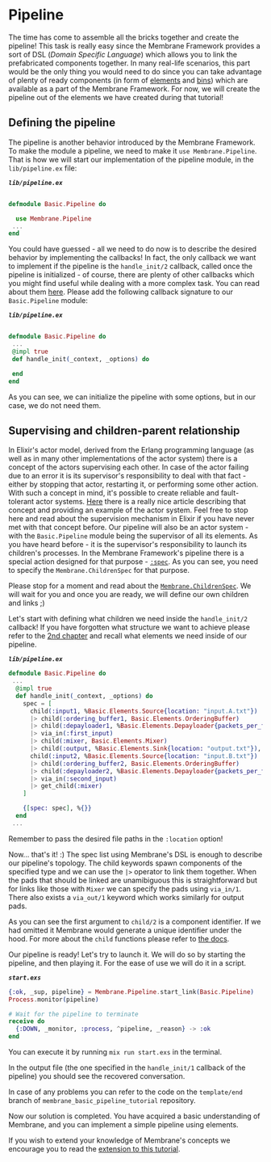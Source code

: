 # Pipeline

The time has come to assemble all the bricks together and create the pipeline!
This task is really easy since the Membrane Framework provides a sort of DSL (*Domain Specific Language*) which allows you to link the prefabricated components together.
In many real-life scenarios, this part would be the only thing you would need to do since you can take advantage of plenty of ready components (in form of [elements](../glossary/glossary.md#element) and [bins](../glossary/glossary.md#bin)) which are available as a part of the Membrane Framework. For now, we will create the pipeline out of the elements we have created during that tutorial!

## Defining the pipeline

The pipeline is another behavior introduced by the Membrane Framework. To make the module a pipeline, we need to make it `use Membrane.Pipeline`. That is how we will start our implementation of the pipeline module, in the `lib/pipeline.ex` file:

**_`lib/pipeline.ex`_**

```elixir

defmodule Basic.Pipeline do

  use Membrane.Pipeline
 ...
end
```

You could have guessed - all we need to do now is to describe the desired behavior by implementing the callbacks! In fact, the only callback we want to implement if the pipeline is the `handle_init/2` callback, called once the pipeline is initialized - of course, there are plenty of other callbacks which you might find useful while dealing with a more complex task. You can read about them [here](https://hexdocs.pm/membrane_core/Membrane.Pipeline.html#callbacks).
Please add the following callback signature to our `Basic.Pipeline` module:

**_`lib/pipeline.ex`_**

```elixir

defmodule Basic.Pipeline do
 ...
 @impl true
 def handle_init(_context, _options) do

 end
end
```

As you can see, we can initialize the pipeline with some options, but in our case, we do not need them.

## Supervising and children-parent relationship

In Elixir's actor model, derived from the Erlang programming language (as well as in many other implementations of the actor system) there is a concept of the actors supervising each other.
In case of the actor failing due to an error it is its supervisor's responsibility to deal with that fact - either by stopping that actor, restarting it, or performing some other action.
With such a concept in mind, it's possible to create reliable and fault-tolerant actor systems.
[Here](https://blog.appsignal.com/2021/08/23/using-supervisors-to-organize-your-elixir-application.html) there is a really nice article describing that concept and providing an example of the actor system. Feel free to stop here and read about the supervision mechanism in Elixir if you have never met with that concept before.
Our pipeline will also be an actor system - with the `Basic.Pipeline` module being the supervisor of all its elements.
As you have heard before - it is the supervisor's responsibility to launch its children's processes.
In the Membrane Framework's pipeline there is a special action designed for that purpose - [`:spec`](https://hexdocs.pm/membrane_core/Membrane.Pipeline.Action.html#t:spec/0).
As you can see, you need to specify the `Membrane.ChildrenSpec` for that purpose.

Please stop for a moment and read about the [`Membrane.ChildrenSpec`](https://hexdocs.pm/membrane_core/Membrane.ChildrenSpec.html).
We will wait for you and once you are ready, we will define our own children and links ;)

Let's start with defining what children we need inside the `handle_init/2` callback! If you have forgotten what structure we want to achieve please refer to the [2nd chapter](02_SystemArchitecture.md) and recall what elements we need inside of our pipeline.

**_`lib/pipeline.ex`_**

```elixir
defmodule Basic.Pipeline do
 ...
  @impl true
  def handle_init(_context, _options) do
    spec = [
      child(:input1, %Basic.Elements.Source{location: "input.A.txt"})
      |> child(:ordering_buffer1, Basic.Elements.OrderingBuffer)
      |> child(:depayloader1, %Basic.Elements.Depayloader{packets_per_frame: 4})
      |> via_in(:first_input)
      |> child(:mixer, Basic.Elements.Mixer)
      |> child(:output, %Basic.Elements.Sink{location: "output.txt"}),
      child(:input2, %Basic.Elements.Source{location: "input.B.txt"})
      |> child(:ordering_buffer2, Basic.Elements.OrderingBuffer)
      |> child(:depayloader2, %Basic.Elements.Depayloader{packets_per_frame: 4})
      |> via_in(:second_input)
      |> get_child(:mixer)
    ]

    {[spec: spec], %{}}
  end
 ...
```

Remember to pass the desired file paths in the `:location` option! 

Now... that's it! :) 
The spec list using Membrane's DSL is enough to describe our pipeline's topology. The child keywords spawn components of the specified type and we can use the `|>` operator to link them together. When the pads that should be linked are unamibiguous this is straightforward but for links like those with `Mixer` we can specify the pads using `via_in/1`. There also exists a `via_out/1` keyword which works similarly for output pads. 

As you can see the first argument to `child/2` is a component identifier. If we had omitted it Membrane would generate a unique identifier under the hood. For more about the `child` functions please refer to [the docs](https://hexdocs.pm/membrane_core/Membrane.ChildrenSpec.html#child/1).

Our pipeline is ready! Let's try to launch it.
We will do so by starting the pipeline, and then playing it. For the ease of use we will do it in a script.

**_`start.exs`_**

```elixir
{:ok, _sup, pipeline} = Membrane.Pipeline.start_link(Basic.Pipeline)
Process.monitor(pipeline)

# Wait for the pipeline to terminate
receive do
  {:DOWN, _monitor, :process, ^pipeline, _reason} -> :ok
end
```

You can execute it by running `mix run start.exs` in the terminal.

In the output file (the one specified in the `handle_init/1` callback of the pipeline) you should see the recovered conversation.

In case of any problems you can refer to the code on the `template/end` branch of `membrane_basic_pipeline_tutorial` repository.

Now our solution is completed. You have acquired a basic understanding of Membrane, and you can implement a simple pipeline using elements.

If you wish to extend your knowledge of Membrane's concepts we encourage you to read the [extension to this tutorial](../basic_pipeline_extension/01_Introduction.md).
